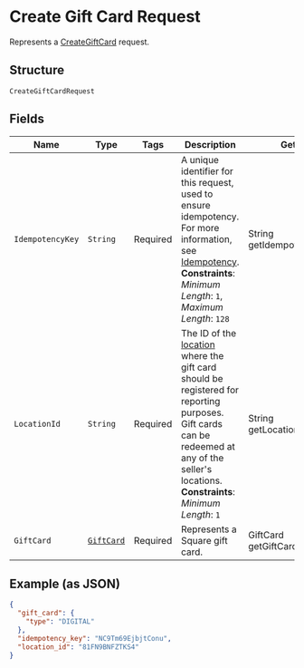 
# Create Gift Card Request

Represents a [CreateGiftCard](../../doc/api/gift-cards.md#create-gift-card) request.

## Structure

`CreateGiftCardRequest`

## Fields

| Name | Type | Tags | Description | Getter |
|  --- | --- | --- | --- | --- |
| `IdempotencyKey` | `String` | Required | A unique identifier for this request, used to ensure idempotency. For more information,<br>see [Idempotency](https://developer.squareup.com/docs/build-basics/common-api-patterns/idempotency).<br>**Constraints**: *Minimum Length*: `1`, *Maximum Length*: `128` | String getIdempotencyKey() |
| `LocationId` | `String` | Required | The ID of the [location](../../doc/models/location.md) where the gift card should be registered for<br>reporting purposes. Gift cards can be redeemed at any of the seller's locations.<br>**Constraints**: *Minimum Length*: `1` | String getLocationId() |
| `GiftCard` | [`GiftCard`](../../doc/models/gift-card.md) | Required | Represents a Square gift card. | GiftCard getGiftCard() |

## Example (as JSON)

```json
{
  "gift_card": {
    "type": "DIGITAL"
  },
  "idempotency_key": "NC9Tm69EjbjtConu",
  "location_id": "81FN9BNFZTKS4"
}
```

